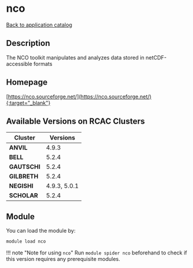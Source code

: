 # nco

[Back to application catalog](../app_catalog.md)

## Description

The NCO toolkit manipulates and analyzes data stored in netCDF-accessible formats

## Homepage

[https://nco.sourceforge.net/](https://nco.sourceforge.net/){:target="_blank"}

## Available Versions on RCAC Clusters

|Cluster|Versions|
|---|---|
**ANVIL**|4.9.3
**BELL**|5.2.4
**GAUTSCHI**|5.2.4
**GILBRETH**|5.2.4
**NEGISHI**|4.9.3, 5.0.1
**SCHOLAR**|5.2.4

## Module

You can load the module by:

```bash
module load nco
```

!!! note "Note for using `nco`"
    Run `module spider nco` beforehand to check if this version requires any prerequisite modules.
